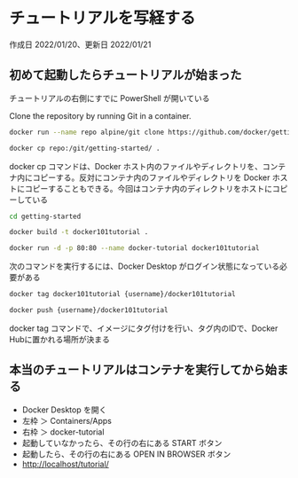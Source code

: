 # チュートリアルを写経する

作成日 2022/01/20、更新日 2022/01/21

## 初めて起動したらチュートリアルが始まった

チュートリアルの右側にすでに PowerShell が開いている

Clone the repository by running Git in a container.

```bash
docker run --name repo alpine/git clone https://github.com/docker/getting-started.git

docker cp repo:/git/getting-started/ .
```

docker cp コマンドは、Docker ホスト内のファイルやディレクトリを、コンテナ内にコピーする。反対にコンテナ内のファイルやディレクトリを Docker ホストにコピーすることもできる。今回はコンテナ内のディレクトリをホストにコピーしている

```bash
cd getting-started

docker build -t docker101tutorial .

docker run -d -p 80:80 --name docker-tutorial docker101tutorial
```

次のコマンドを実行するには、Docker Desktop がログイン状態になっている必要がある

```bash
docker tag docker101tutorial {username}/docker101tutorial

docker push {username}/docker101tutorial
```

docker tag コマンドで、イメージにタグ付けを行い、タグ内のIDで、Docker Hubに置かれる場所が決まる

## 本当のチュートリアルはコンテナを実行してから始まる

- Docker Desktop を開く
- 左枠 ＞ Containers/Apps
- 右枠 ＞ docker-tutorial
- 起動していなかったら、その行の右にある START ボタン
- 起動したら、その行の右にある OPEN IN BROWSER ボタン
- [http://localhost/tutorial/](http://localhost/tutorial/)

